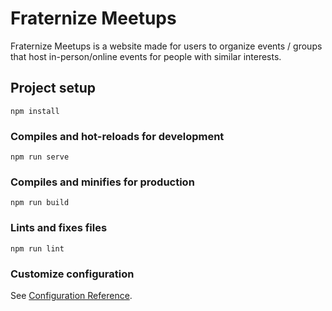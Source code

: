# Fraternize Meetups

Fraternize Meetups is a website made for users to organize events / groups that host in-person/online events for people with similar interests.

## Project setup
```
npm install
```

### Compiles and hot-reloads for development
```
npm run serve
```

### Compiles and minifies for production
```
npm run build
```

### Lints and fixes files
```
npm run lint
```

### Customize configuration
See [Configuration Reference](https://cli.vuejs.org/config/).
